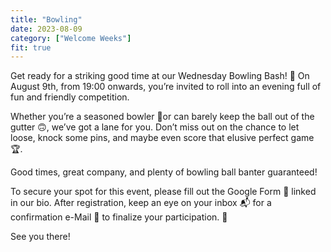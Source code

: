 ```yaml
---
title: "Bowling"
date: 2023-08-09
category: ["Welcome Weeks"]
fit: true
---
```

Get ready for a striking good time at our Wednesday Bowling Bash! 🎳 On August 9th, from 19:00 onwards, you’re invited to roll into an evening full of fun and friendly competition.

Whether you’re a seasoned bowler 🌟or can barely keep the ball out of the gutter 🙃, we’ve got a lane for you. Don’t miss out on the chance to let loose, knock some pins, and maybe even score that elusive perfect game 🏆.

Good times, great company, and plenty of bowling ball banter guaranteed!

To secure your spot for this event, please fill out the Google Form 📝 linked in our bio. After registration, keep an eye on your inbox 📬 for a confirmation e-Mail 📧 to finalize your participation. 🌟

See you there!